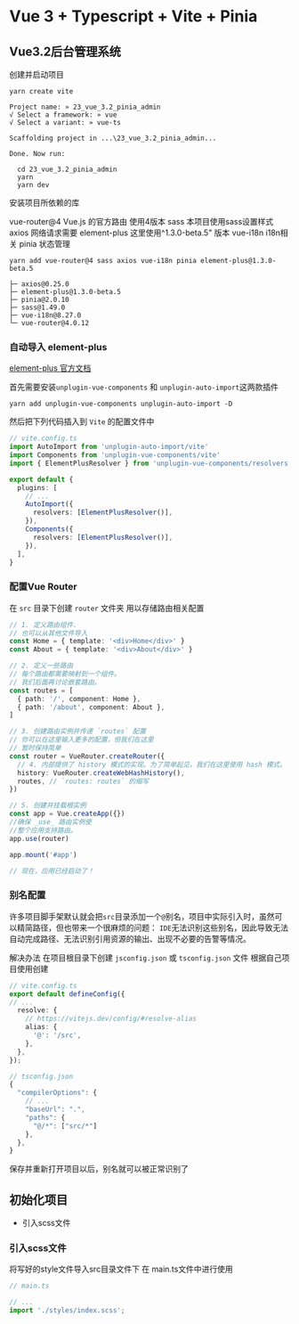 # Vue 3 + Typescript + Vite + Pinia

## Vue3.2后台管理系统

创建并启动项目

```shell
yarn create vite

Project name: » 23_vue_3.2_pinia_admin
√ Select a framework: » vue
√ Select a variant: » vue-ts

Scaffolding project in ...\23_vue_3.2_pinia_admin...

Done. Now run:

  cd 23_vue_3.2_pinia_admin
  yarn
  yarn dev
```

安装项目所依赖的库

vue-router@4 Vue.js 的官方路由 使用4版本
sass 本项目使用sass设置样式
axios 网络请求需要
element-plus 这里使用^1.3.0-beta.5" 版本
vue-i18n i18n相关
pinia 状态管理

```shell
yarn add vue-router@4 sass axios vue-i18n pinia element-plus@1.3.0-beta.5

├─ axios@0.25.0
├─ element-plus@1.3.0-beta.5
├─ pinia@2.0.10
├─ sass@1.49.0
├─ vue-i18n@8.27.0
└─ vue-router@4.0.12
```

### 自动导入 element-plus

[element-plus 官方文档](https://element-plus.gitee.io/zh-CN/guide/quickstart.html#%E8%87%AA%E5%8A%A8%E5%AF%BC%E5%85%A5-%E6%8E%A8%E8%8D%90)

首先需要安装`unplugin-vue-components` 和 `unplugin-auto-import`这两款插件

```shell
yarn add unplugin-vue-components unplugin-auto-import -D
```

然后把下列代码插入到 `Vite` 的配置文件中

```ts
// vite.config.ts
import AutoImport from 'unplugin-auto-import/vite'
import Components from 'unplugin-vue-components/vite'
import { ElementPlusResolver } from 'unplugin-vue-components/resolvers'

export default {
  plugins: [
    // ...
    AutoImport({
      resolvers: [ElementPlusResolver()],
    }),
    Components({
      resolvers: [ElementPlusResolver()],
    }),
  ],
}
```

### 配置Vue Router

在 `src` 目录下创建 `router` 文件夹 用以存储路由相关配置

```ts
// 1. 定义路由组件.
// 也可以从其他文件导入
const Home = { template: '<div>Home</div>' }
const About = { template: '<div>About</div>' }

// 2. 定义一些路由
// 每个路由都需要映射到一个组件。
// 我们后面再讨论嵌套路由。
const routes = [
  { path: '/', component: Home },
  { path: '/about', component: About },
]

// 3. 创建路由实例并传递 `routes` 配置
// 你可以在这里输入更多的配置，但我们在这里
// 暂时保持简单
const router = VueRouter.createRouter({
  // 4. 内部提供了 history 模式的实现。为了简单起见，我们在这里使用 hash 模式。
  history: VueRouter.createWebHashHistory(),
  routes, // `routes: routes` 的缩写
})

// 5. 创建并挂载根实例
const app = Vue.createApp({})
//确保 _use_ 路由实例使
//整个应用支持路由。
app.use(router)

app.mount('#app')

// 现在，应用已经启动了！
```

### 别名配置

许多项目脚手架默认就会把`src`目录添加一个`@`别名，项目中实际引入时，虽然可以精简路径，但也带来一个很麻烦的问题：
`IDE`无法识别这些别名，因此导致无法自动完成路径、无法识别引用资源的输出、出现不必要的告警等情况。

解决办法 在项目根目录下创建 `jsconfig.json` 或 `tsconfig.json` 文件 根据自己项目使用创建

```ts
// vite.config.ts
export default defineConfig({
// ...
  resolve: {
    // https://vitejs.dev/config/#resolve-alias
    alias: {
      '@': '/src',
    },
  },
});

// tsconfig.json
{
  "compilerOptions": {
    // ...
    "baseUrl": ".",
    "paths": {
      "@/*": ["src/*"]
    },
  },
}
```

保存并重新打开项目以后，别名就可以被正常识别了

## 初始化项目

- 引入scss文件

### 引入scss文件

将写好的style文件导入src目录文件下
在 main.ts文件中进行使用

```ts
// main.ts

// ...
import './styles/index.scss';
```